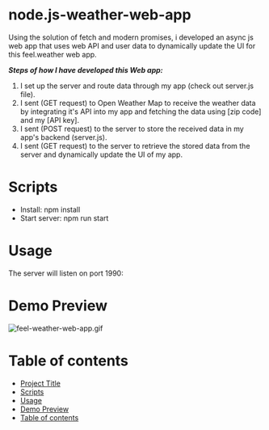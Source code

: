 # node.js-weather-web-app
Using the solution of fetch and modern promises, i developed an async js web app that uses web API and user data to dynamically update the UI for this feel.weather web app.



***Steps of how I have developed this Web app:***
1. I set up the server and route data through my app (check out server.js file).
2. I sent (GET request) to Open Weather Map to receive the weather data by integrating it's API into my app and fetching the data using [zip code] and my [API key].
3. I sent (POST request) to the server to store the received data in my app's backend (server.js).
4. I sent (GET request) to the server to retrieve the stored data from the server and dynamically update the UI of my app.
# Scripts
- Install: npm install
- Start server: npm run start
# Usage
The server will listen on port 1990:
# Demo Preview
![feel-weather-web-app.gif](https://media.giphy.com/media/IwE4Z0PS9julV6Ze1i/giphy.gif)
# Table of contents
- [Project Title](#nodejs-weather-web-app)
- [Scripts](#scripts)
- [Usage](#usage)
- [Demo Preview](#demo-preview)
- [Table of contents](#table-of-contents)
